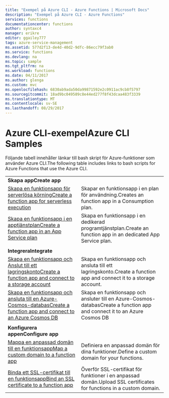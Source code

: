 ```yaml
---
title: "Exempel på Azure CLI - Azure Functions | Microsoft Docs"
description: "Exempel på Azure CLI - Azure Functions"
services: functions
documentationcenter: functions
author: syntaxc4
manager: erikre
editor: ggailey777
tags: azure-service-management
ms.assetid: 577d2f13-de4d-40d2-9dfc-86ecc79f3ab0
ms.service: functions
ms.devlang: na
ms.topic: sample
ms.tgt_pltfrm: na
ms.workload: functions
ms.date: 04/11/2017
ms.author: glenga
ms.custom: mvc
ms.openlocfilehash: 6830ab9ada50da99871592e2c0911ac9cb8f5797
ms.sourcegitcommit: 18ad9bc049589c8e44ed277f8f43dcaa483f3339
ms.translationtype: MT
ms.contentlocale: sv-SE
ms.lasthandoff: 08/29/2017
---
```

# <a name="azure-cli-samples"></a><span data-ttu-id="bddb0-103">Azure CLI-exempel</span><span class="sxs-lookup"><span data-stu-id="bddb0-103">Azure CLI Samples</span></span>

<span data-ttu-id="bddb0-104">Följande tabell innehåller länkar till bash skript för Azure-funktioner som använder Azure CLI.</span><span class="sxs-lookup"><span data-stu-id="bddb0-104">The following table includes links to bash scripts for Azure Functions that use the Azure CLI.</span></span>

| | |
|-|-|
|<span data-ttu-id="bddb0-105">**Skapa app**</span><span class="sxs-lookup"><span data-stu-id="bddb0-105">**Create app**</span></span>||
| [<span data-ttu-id="bddb0-106">Skapa en funktionsapp för serverlösa körning</span><span class="sxs-lookup"><span data-stu-id="bddb0-106">Create a function app for serverless execution</span></span>](scripts/functions-cli-create-serverless.md) | <span data-ttu-id="bddb0-107">Skapar en funktionsapp i en plan för användning.</span><span class="sxs-lookup"><span data-stu-id="bddb0-107">Creates an function app in a Consumption plan.</span></span>  |
| [<span data-ttu-id="bddb0-108">Skapa en funktionsapp i en apptjänstplan</span><span class="sxs-lookup"><span data-stu-id="bddb0-108">Create a function app in an App Service plan</span></span>](scripts/functions-cli-create-app-service-plan.md) | <span data-ttu-id="bddb0-109">Skapa en funktionsapp i en dedikerad programtjänstplan.</span><span class="sxs-lookup"><span data-stu-id="bddb0-109">Create an function app in an dedicated App Service plan.</span></span> |
| | |
|<span data-ttu-id="bddb0-110">**Integrera**</span><span class="sxs-lookup"><span data-stu-id="bddb0-110">**Integrate**</span></span>||
| [<span data-ttu-id="bddb0-111">Skapa en funktionsapp och Anslut till ett lagringskonto</span><span class="sxs-lookup"><span data-stu-id="bddb0-111">Create a function app and connect to a storage account</span></span>](scripts/functions-cli-create-function-app-connect-to-storage-account.md) | <span data-ttu-id="bddb0-112">Skapa en funktionsapp och ansluta till ett lagringskonto.</span><span class="sxs-lookup"><span data-stu-id="bddb0-112">Create a function app and connect it to a storage account.</span></span> |
| [<span data-ttu-id="bddb0-113">Skapa en funktionsapp och ansluta till en Azure-Cosmos-databas</span><span class="sxs-lookup"><span data-stu-id="bddb0-113">Create a function app and connect to an Azure Cosmos DB</span></span>](scripts/functions-cli-create-function-app-connect-to-cosmos-db.md) | <span data-ttu-id="bddb0-114">Skapa en funktionsapp och ansluter till en Azure-Cosmos-databas</span><span class="sxs-lookup"><span data-stu-id="bddb0-114">Create a function app and connect it to an Azure Cosmos DB</span></span> |
| | |
|<span data-ttu-id="bddb0-115">**Konfigurera appen**</span><span class="sxs-lookup"><span data-stu-id="bddb0-115">**Configure app**</span></span>||
| [<span data-ttu-id="bddb0-116">Mappa en anpassad domän till en funktionsapp</span><span class="sxs-lookup"><span data-stu-id="bddb0-116">Map a custom domain to a function app</span></span>](scripts/functions-cli-configure-custom-domain.md) | <span data-ttu-id="bddb0-117">Definiera en anpassad domän för dina funktioner.</span><span class="sxs-lookup"><span data-stu-id="bddb0-117">Define a custom domain for your functions.</span></span>  |
| [<span data-ttu-id="bddb0-118">Binda ett SSL-certifikat till en funktionsapp</span><span class="sxs-lookup"><span data-stu-id="bddb0-118">Bind an SSL certificate to a function app</span></span>](scripts/functions-cli-configure-ssl-certificate.md)  |  <span data-ttu-id="bddb0-119">Överför SSL-certifikat för funktioner i en anpassad domän.</span><span class="sxs-lookup"><span data-stu-id="bddb0-119">Upload SSL certificates for functions in a custom domain.</span></span> |
<!--

|**Scale app**||

|**Connect app to resources**||
-->
